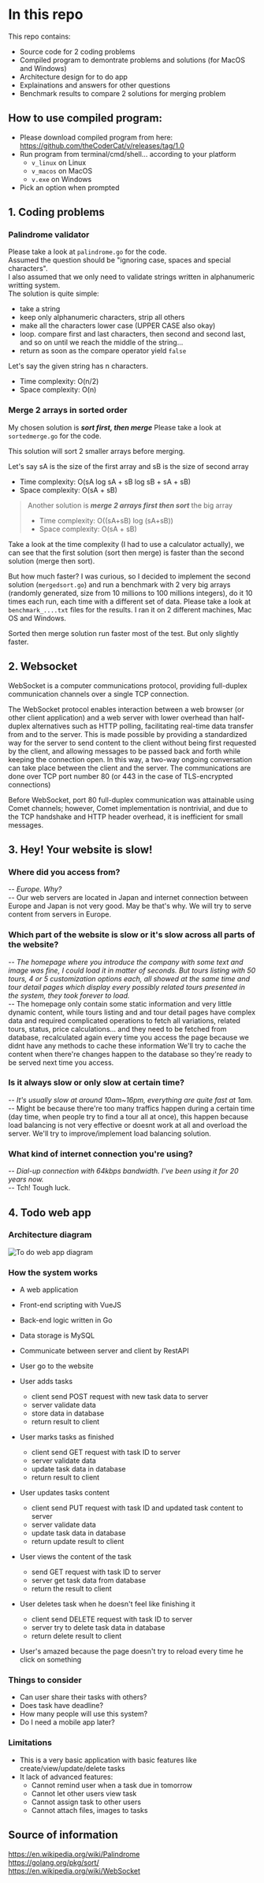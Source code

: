 # In this repo

This repo contains:

- Source code for 2 coding problems
- Compiled program to demontrate problems and solutions (for MacOS and Windows)
- Architecture design for to do app
- Explainations and answers for other questions
- Benchmark results to compare 2 solutions for merging problem

## How to use compiled program:
- Please download compiled program from here: https://github.com/theCoderCat/v/releases/tag/1.0
- Run program from terminal/cmd/shell... according to your platform
  - `v_linux` on Linux
  - `v_macos` on MacOS
  - `v.exe` on Windows
- Pick an option when prompted

## 1. Coding problems

### Palindrome validator

Please take a look at `palindrome.go` for the code.  
Assumed the question should be "ignoring case, spaces and special characters".  
I also assumed that we only need to validate strings written in alphanumeric writting system.  
The solution is quite simple:
- take a string
- keep only alphanumeric characters, strip all others
- make all the characters lower case (UPPER CASE also okay)
- loop. compare first and last characters, then second and second last, and so on until we reach the middle of the string...
- return as soon as the compare operator yield `false`

Let's say the given string has n characters.  

- Time complexity: O(n/2)
- Space complexity: O(n)

### Merge 2 arrays in sorted order

My chosen solution is ***sort first, then merge***
Please take a look at `sortedmerge.go` for the code.

This solution will sort 2 smaller arrays before merging.

Let's say sA is the size of the first array and sB is the size of second array

- Time complexity: O(sA log sA + sB log sB + sA + sB)
- Space complexity: O(sA + sB)

> Another solution is ***merge 2 arrays first then sort*** the big array
> - Time complexity: O((sA+sB) log (sA+sB))
> - Space complexity: O(sA + sB)

Take a look at the time complexity (I had to use a calculator actually), we can see that the first solution (sort then merge) is faster than the second solution (merge then sort).

But how much faster? I was curious, so I decided to implement the second solution (`mergedsort.go`) and run a benchmark with 2 very big arrays (randomly generated, size from 10 millions to 100 millions integers), do it 10 times each run, each time with a different set of data. Please take a look at `benchmark_....txt` files for the results. I ran it on 2 different machines, Mac OS and Windows.

Sorted then merge solution run faster most of the test. But only slightly faster.

## 2. Websocket

WebSocket is a computer communications protocol, providing full-duplex communication channels over a single TCP connection.

The WebSocket protocol enables interaction between a web browser (or other client application) and a web server with lower overhead than half-duplex alternatives such as HTTP polling, facilitating real-time data transfer from and to the server. This is made possible by providing a standardized way for the server to send content to the client without being first requested by the client, and allowing messages to be passed back and forth while keeping the connection open. In this way, a two-way ongoing conversation can take place between the client and the server. The communications are done over TCP port number 80 (or 443 in the case of TLS-encrypted connections)

Before WebSocket, port 80 full-duplex communication was attainable using Comet channels; however, Comet implementation is nontrivial, and due to the TCP handshake and HTTP header overhead, it is inefficient for small messages.

## 3. Hey! Your website is slow!

### Where did you access from?

  -- *Europe. Why?*  
  -- Our web servers are located in Japan and internet connection between Europe and Japan is not very good. May be that's why. We will try to serve content from servers in Europe.

### Which part of the website is slow or it's slow across all parts of the website?

  -- *The homepage where you introduce the company with some text and image was fine, I could load it in matter of seconds. But tours listing with 50 tours, 4 or 5 customization options each, all showed at the same time and tour detail pages which display every possibly related tours presented in the system, they took forever to load.*  
  -- The homepage only contain some static information and very little dynamic content, while tours listing and and tour detail pages have complex data and required complicated operations to fetch all variations, related tours, status, price calculations... and they need to be fetched from database, recalculated again every time you access the page because we didnt have any methods to cache these information We'll try to cache the content when there're changes happen to the database so they're ready to be served next time you access.

### Is it always slow or only slow at certain time?

  -- *It's usually slow at around 10am~16pm, everything are quite fast at 1am.*  
  -- Might be because there're too many traffics happen during a certain time (day time, when people try to find a tour all at once), this happen because load balancing is not very effective or doesnt work at all and overload the server. We'll try to improve/implement load balancing solution.

### What kind of internet connection you're using?

  -- *Dial-up connection with 64kbps bandwidth. I've been using it for 20 years now.*  
  -- Tch! Tough luck.

## 4. Todo web app

### Architecture diagram

![To do web app diagram](https://github.com/theCoderCat/v/raw/master/todo.png "To do web app diagram")

### How the system works

- A web application
- Front-end scripting with VueJS
- Back-end logic written in Go
- Data storage is MySQL
- Communicate between server and client by RestAPI

- User go to the website
- User adds tasks 
  - client send POST request with new task data to server 
  - server validate data 
  - store data in database
  - return result to client
- User marks tasks as finished 
  - client send GET request with task ID to server 
  - server validate data 
  - update task data in database
  - return result to client
- User updates tasks content 
  - client send PUT request with task ID and updated task content to server
  - server validate data
  - update task data in database
  - return update result to client
- User views the content of the task
  - send GET request with task ID to server
  - server get task data from database
  - return the result to client
- User deletes task when he doesn't feel like finishing it
  - client send DELETE request with task ID to server
  - server try to delete task data in database
  - return delete result to client
- User's amazed because the page doesn't try to reload every time he click on something

### Things to consider

- Can user share their tasks with others?
- Does task have deadline?
- How many people will use this system?
- Do I need a mobile app later?

### Limitations

- This is a very basic application with basic features like create/view/update/delete tasks
- It lack of advanced features:
  - Cannot remind user when a task due in tomorrow
  - Cannot let other users view task
  - Cannot assign task to other users
  - Cannot attach files, images to tasks

## Source of information

https://en.wikipedia.org/wiki/Palindrome  
https://golang.org/pkg/sort/  
https://en.wikipedia.org/wiki/WebSocket  
